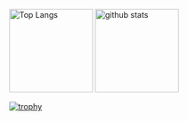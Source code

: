 <p align="left"> 
  <img alt="Top Langs" height="150px" src="https://github-readme-stats.vercel.app/api/top-langs/?username=hiraiwa0928&layout=compact&count_private=true&show_icons=true&theme=onedark" />
  <img alt="github stats" height="150px" src="https://github-readme-stats.vercel.app/api?username=hiraiwa0928&count_private=true&show_icons=true&show_icons=true&theme=onedark" />
</p>

[![trophy](https://github-profile-trophy.vercel.app/?username=hiraiwa0928&theme=onedark&column=7
)](https://github.com/ryo-ma/github-profile-trophy)
